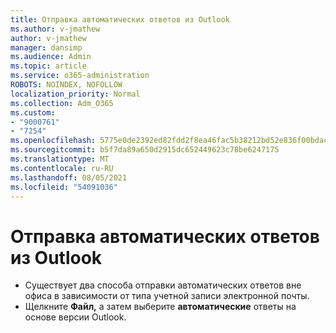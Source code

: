 ```yaml
---
title: Отправка автоматических ответов из Outlook
ms.author: v-jmathew
author: v-jmathew
manager: dansimp
ms.audience: Admin
ms.topic: article
ms.service: o365-administration
ROBOTS: NOINDEX, NOFOLLOW
localization_priority: Normal
ms.collection: Adm_O365
ms.custom:
- "9000761"
- "7254"
ms.openlocfilehash: 5775e0de2392ed82fdd2f8ea46fac5b38212bd52e836f00bdac68b24e31639ba
ms.sourcegitcommit: b5f7da89a650d2915dc652449623c78be6247175
ms.translationtype: MT
ms.contentlocale: ru-RU
ms.lasthandoff: 08/05/2021
ms.locfileid: "54091036"
---
```

# <a name="sending-automatic-replies-from-outlook"></a>Отправка автоматических ответов из Outlook

- Существует два способа отправки автоматических ответов вне офиса в зависимости от типа учетной записи электронной почты.
- Щелкните **Файл,** а затем выберите **автоматические** ответы на основе версии Outlook.
